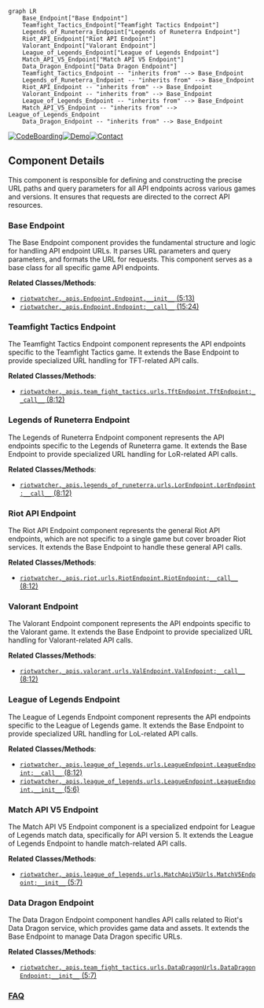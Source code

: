 ```mermaid
graph LR
    Base_Endpoint["Base Endpoint"]
    Teamfight_Tactics_Endpoint["Teamfight Tactics Endpoint"]
    Legends_of_Runeterra_Endpoint["Legends of Runeterra Endpoint"]
    Riot_API_Endpoint["Riot API Endpoint"]
    Valorant_Endpoint["Valorant Endpoint"]
    League_of_Legends_Endpoint["League of Legends Endpoint"]
    Match_API_V5_Endpoint["Match API V5 Endpoint"]
    Data_Dragon_Endpoint["Data Dragon Endpoint"]
    Teamfight_Tactics_Endpoint -- "inherits from" --> Base_Endpoint
    Legends_of_Runeterra_Endpoint -- "inherits from" --> Base_Endpoint
    Riot_API_Endpoint -- "inherits from" --> Base_Endpoint
    Valorant_Endpoint -- "inherits from" --> Base_Endpoint
    League_of_Legends_Endpoint -- "inherits from" --> Base_Endpoint
    Match_API_V5_Endpoint -- "inherits from" --> League_of_Legends_Endpoint
    Data_Dragon_Endpoint -- "inherits from" --> Base_Endpoint
```
[![CodeBoarding](https://img.shields.io/badge/Generated%20by-CodeBoarding-9cf?style=flat-square)](https://github.com/CodeBoarding/CodeBoarding)[![Demo](https://img.shields.io/badge/Try%20our-Demo-blue?style=flat-square)](https://www.codeboarding.org/demo)[![Contact](https://img.shields.io/badge/Contact%20us%20-%20contact@codeboarding.org-lightgrey?style=flat-square)](mailto:contact@codeboarding.org)

## Component Details

This component is responsible for defining and constructing the precise URL paths and query parameters for all API endpoints across various games and versions. It ensures that requests are directed to the correct API resources.

### Base Endpoint
The Base Endpoint component provides the fundamental structure and logic for handling API endpoint URLs. It parses URL parameters and query parameters, and formats the URL for requests. This component serves as a base class for all specific game API endpoints.


**Related Classes/Methods**:

- <a href="https://github.com/pseudonym117/Riot-Watcher/blob/master/src/riotwatcher/_apis/Endpoint.py#L5-L13" target="_blank" rel="noopener noreferrer">`riotwatcher._apis.Endpoint.Endpoint.__init__` (5:13)</a>
- <a href="https://github.com/pseudonym117/Riot-Watcher/blob/master/src/riotwatcher/_apis/Endpoint.py#L15-L24" target="_blank" rel="noopener noreferrer">`riotwatcher._apis.Endpoint.Endpoint:__call__` (15:24)</a>


### Teamfight Tactics Endpoint
The Teamfight Tactics Endpoint component represents the API endpoints specific to the Teamfight Tactics game. It extends the Base Endpoint to provide specialized URL handling for TFT-related API calls.


**Related Classes/Methods**:

- <a href="https://github.com/pseudonym117/Riot-Watcher/blob/master/src/riotwatcher/_apis/team_fight_tactics/urls/TftEndpoint.py#L8-L12" target="_blank" rel="noopener noreferrer">`riotwatcher._apis.team_fight_tactics.urls.TftEndpoint.TftEndpoint:__call__` (8:12)</a>


### Legends of Runeterra Endpoint
The Legends of Runeterra Endpoint component represents the API endpoints specific to the Legends of Runeterra game. It extends the Base Endpoint to provide specialized URL handling for LoR-related API calls.


**Related Classes/Methods**:

- <a href="https://github.com/pseudonym117/Riot-Watcher/blob/master/src/riotwatcher/_apis/legends_of_runeterra/urls/LorEndpoint.py#L8-L12" target="_blank" rel="noopener noreferrer">`riotwatcher._apis.legends_of_runeterra.urls.LorEndpoint.LorEndpoint:__call__` (8:12)</a>


### Riot API Endpoint
The Riot API Endpoint component represents the general Riot API endpoints, which are not specific to a single game but cover broader Riot services. It extends the Base Endpoint to handle these general API calls.


**Related Classes/Methods**:

- <a href="https://github.com/pseudonym117/Riot-Watcher/blob/master/src/riotwatcher/_apis/riot/urls/RiotEndpoint.py#L8-L12" target="_blank" rel="noopener noreferrer">`riotwatcher._apis.riot.urls.RiotEndpoint.RiotEndpoint:__call__` (8:12)</a>


### Valorant Endpoint
The Valorant Endpoint component represents the API endpoints specific to the Valorant game. It extends the Base Endpoint to provide specialized URL handling for Valorant-related API calls.


**Related Classes/Methods**:

- <a href="https://github.com/pseudonym117/Riot-Watcher/blob/master/src/riotwatcher/_apis/valorant/urls/ValEndpoint.py#L8-L12" target="_blank" rel="noopener noreferrer">`riotwatcher._apis.valorant.urls.ValEndpoint.ValEndpoint:__call__` (8:12)</a>


### League of Legends Endpoint
The League of Legends Endpoint component represents the API endpoints specific to the League of Legends game. It extends the Base Endpoint to provide specialized URL handling for LoL-related API calls.


**Related Classes/Methods**:

- <a href="https://github.com/pseudonym117/Riot-Watcher/blob/master/src/riotwatcher/_apis/league_of_legends/urls/LeagueEndpoint.py#L8-L12" target="_blank" rel="noopener noreferrer">`riotwatcher._apis.league_of_legends.urls.LeagueEndpoint.LeagueEndpoint:__call__` (8:12)</a>
- <a href="https://github.com/pseudonym117/Riot-Watcher/blob/master/src/riotwatcher/_apis/league_of_legends/urls/LeagueEndpoint.py#L5-L6" target="_blank" rel="noopener noreferrer">`riotwatcher._apis.league_of_legends.urls.LeagueEndpoint.LeagueEndpoint.__init__` (5:6)</a>


### Match API V5 Endpoint
The Match API V5 Endpoint component is a specialized endpoint for League of Legends match data, specifically for API version 5. It extends the League of Legends Endpoint to handle match-related API calls.


**Related Classes/Methods**:

- <a href="https://github.com/pseudonym117/Riot-Watcher/blob/master/src/riotwatcher/_apis/league_of_legends/urls/MatchApiV5Urls.py#L5-L7" target="_blank" rel="noopener noreferrer">`riotwatcher._apis.league_of_legends.urls.MatchApiV5Urls.MatchV5Endpoint:__init__` (5:7)</a>


### Data Dragon Endpoint
The Data Dragon Endpoint component handles API calls related to Riot's Data Dragon service, which provides game data and assets. It extends the Base Endpoint to manage Data Dragon specific URLs.


**Related Classes/Methods**:

- <a href="https://github.com/pseudonym117/Riot-Watcher/blob/master/src/riotwatcher/_apis/team_fight_tactics/urls/DataDragonUrls.py#L5-L7" target="_blank" rel="noopener noreferrer">`riotwatcher._apis.team_fight_tactics.urls.DataDragonUrls.DataDragonEndpoint:__init__` (5:7)</a>




### [FAQ](https://github.com/CodeBoarding/GeneratedOnBoardings/tree/main?tab=readme-ov-file#faq)